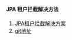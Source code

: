 #### JPA 租户拦截解决方法

1. [JPA租户拦截解决方案](https://www.cnblogs.com/Createsequence/p/18093433)
2. [git地址](https://github.com/Createsequence/wheel.git)